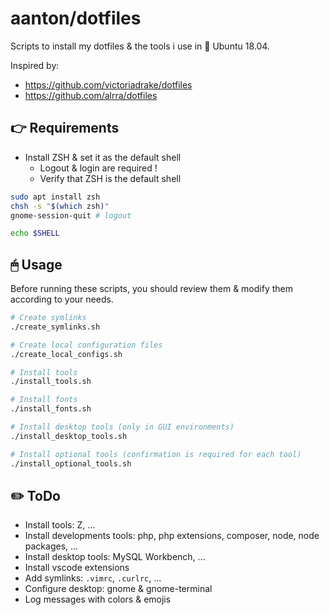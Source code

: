 # aanton/dotfiles

Scripts to install my dotfiles & the tools i use in 🐧 Ubuntu 18.04.

Inspired by:
* https://github.com/victoriadrake/dotfiles
* https://github.com/alrra/dotfiles

## 👉 Requirements

* Install ZSH & set it as the default shell
  * Logout & login are required !
  * Verify that ZSH is the default shell

```bash
sudo apt install zsh
chsh -s "$(which zsh)"
gnome-session-quit # logout

echo $SHELL
```

## 🖱 Usage

Before running these scripts, you should review them & modify them according to your needs.

```bash
# Create symlinks
./create_symlinks.sh

# Create local configuration files
./create_local_configs.sh

# Install tools
./install_tools.sh

# Install fonts
./install_fonts.sh

# Install desktop tools (only in GUI environments)
./install_desktop_tools.sh

# Install optional tools (confirmation is required for each tool)
./install_optional_tools.sh
```

## ✏️ ToDo

* Install tools: Z, ...
* Install developments tools: php, php extensions, composer, node, node packages, ...
* Install desktop tools: MySQL Workbench, ...
* Install vscode extensions
* Add symlinks: `.vimrc`, `.curlrc`, ...
* Configure desktop: gnome & gnome-terminal
* Log messages with colors & emojis
